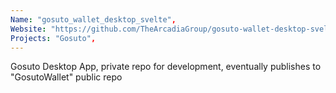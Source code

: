 ```yaml
---
Name: "gosuto_wallet_desktop_svelte",
Website: "https://github.com/TheArcadiaGroup/gosuto-wallet-desktop-svelte",
Projects: "Gosuto",
---
```

<!--lang:en--> 
Gosuto Desktop App, private repo for development, eventually publishes to "GosutoWallet" public repo
<!--lang:es--] 
test
<!--lang:de--] 
test
<!--lang:fr--] 
test
<!--lang:pl--] 
test
<!--lang:uk--] 
test
[!--lang:*-->  
